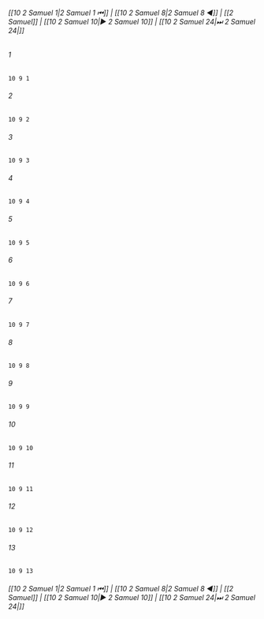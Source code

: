 
###### [[10 2 Samuel 1|2 Samuel 1 ⏮]] | [[10 2 Samuel 8|2 Samuel 8 ◀]] | [[2 Samuel]] | [[10 2 Samuel 10|▶ 2 Samuel 10]] | [[10 2 Samuel 24|⏭ 2 Samuel 24|]]

###### 1
``` verse
10 9 1 
```
###### 2
``` verse
10 9 2 
```
###### 3
``` verse
10 9 3 
```
###### 4
``` verse
10 9 4 
```
###### 5
``` verse
10 9 5 
```
###### 6
``` verse
10 9 6 
```
###### 7
``` verse
10 9 7 
```
###### 8
``` verse
10 9 8 
```
###### 9
``` verse
10 9 9 
```
###### 10
``` verse
10 9 10 
```
###### 11
``` verse
10 9 11 
```
###### 12
``` verse
10 9 12 
```
###### 13
``` verse
10 9 13 
```

###### [[10 2 Samuel 1|2 Samuel 1 ⏮]] | [[10 2 Samuel 8|2 Samuel 8 ◀]] | [[2 Samuel]] | [[10 2 Samuel 10|▶ 2 Samuel 10]] | [[10 2 Samuel 24|⏭ 2 Samuel 24|]]

